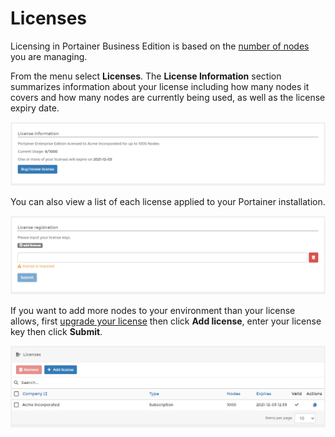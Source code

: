# Licenses

Licensing in Portainer Business Edition is based on the [number of nodes](../faq/concepts/what-is-a-node-for-licensing-purposes.md) you are managing.

From the menu select **Licenses**. The **License Information** section summarizes information about your license including how many nodes it covers and how many nodes are currently being used, as well as the license expiry date.

![](../.gitbook/assets/be-licenses-1.png)

You can also view a list of each license applied to your Portainer installation.

![](../.gitbook/assets/be-licenses-2.png)

If you want to add more nodes to your environment than your license allows, first [upgrade your license](../faq/upgrading/how-do-i-upgrade-my-license.md) then click **Add license**, enter your license key then click **Submit**.

![](../.gitbook/assets/be-licenses-3.png)
